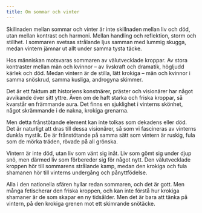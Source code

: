 ```yaml
---
title: Om sommar och vinter
---
```

Skillnaden mellan sommar och vinter är inte skillnaden mellan liv och död, utan mellan kontrast och harmoni. Mellan handling och reflektion, storm och stillhet. I sommaren svetsas strålande ljus samman med lummig skugga, medan vintern jämnar ut allt under samma tysta täcke.

Hos människan motsvaras sommaren av välutvecklade kroppar. Av stora kontraster mellan män och kvinnor – av livskraft och dramatik, högljudd kärlek och död. Medan vintern är de stilla, lätt krokiga – män och kvinnor i samma snöskrud, samma kusliga, androgyna skimmer.

Det är ett faktum att historiens konstnärer, präster och visionärer har något avvikande över sitt yttre. Även om de haft starka och friska kroppar, så kvarstår en främmande aura. Det finns en sjuklighet i vinterns skönhet, något skrämmande i de nakna, krokiga grenarna.

Men detta frånstötande element kan inte tolkas som dekadens eller död. Det är naturligt att dras till dessa visionärer, så som vi fascineras av vinterns dunkla mystik. De är frånstötande på samma sätt som vintern är ruskig, fula som de mörka träden, rövade på all grönska.

Vintern är inte död, utan liv som vänt sig inåt. Liv som gömt sig under djup snö, men därmed liv som förbereder sig för något nytt. Den välutvecklade kroppen hör till sommarens strålande kamp, medan den krokiga och fula shamanen hör till vinterns undergång och pånyttfödelse.

Alla i den nationella sfären hyllar redan sommaren, och det är gott. Men många fetischerar den friska kroppen, och kan inte förstå hur krokiga shamaner är de som skapar en ny tidsålder. Men det är bara att tänka på vintern, på den krokiga grenen mot ett skimrande snötäcke.